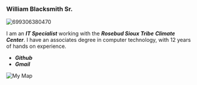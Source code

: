 ### William Blacksmith Sr.

![699306380470](https://github.com/WilliamBlacksmith/WilliamBlacksmith.github.io/assets/166405777/b52a6e71-6358-443d-a4f4-54b12b564f3a)


 I am an ***IT Specialist*** working with the ***Rosebud Sioux Tribe*** ***Climate Center***. I have an associates degree in computer technology, with 12 years of hands on experience.


 * ***Github***
 * ***Gmail***

![My Map](https://github.com/WilliamBlacksmith/WilliamBlacksmith.github.io/assets/166405777/cf4f7b47-4169-4493-9cbb-09c324bc37bf)
